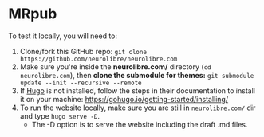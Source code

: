 # MRpub

To test it locally, you will need to:
1. Clone/fork this GitHub repo: `git clone https://github.com/neurolibre/neurolibre.com`
1. Make sure you're inside the **neurolibre.com/** directory (`cd neurolibre.com`), then **clone the submodule for themes:** `git submodule update --init --recursive --remote`
1. If [Hugo](https://gohugo.io/) is not installed, follow the steps in their documentation to install it on your machine: https://gohugo.io/getting-started/installing/
1. To run the website locally, make sure you are still in `neurolibre.com/` dir and type `hugo serve -D`.
   - The -D option is to serve the website including the draft .md files.
